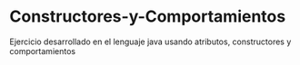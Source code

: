 # Constructores-y-Comportamientos
Ejercicio desarrollado en el lenguaje java usando atributos, constructores y comportamientos
